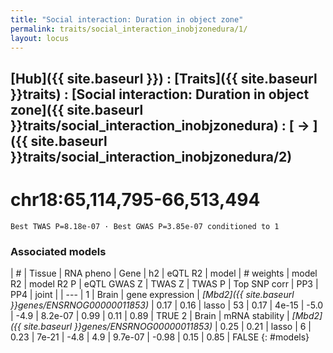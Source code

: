 ```yaml
---
title: "Social interaction: Duration in object zone"
permalink: traits/social_interaction_inobjzonedura/1/ 
layout: locus
---
```


## [Hub]({{ site.baseurl }}) : [Traits]({{ site.baseurl }}traits) : [Social interaction: Duration in object zone]({{ site.baseurl }}traits/social_interaction_inobjzonedura) :  [ → ]({{ site.baseurl }}traits/social_interaction_inobjzonedura/2)

# chr18:65,114,795-66,513,494

`Best TWAS P=8.18e-07 · Best GWAS P=3.85e-07 conditioned to 1`

<script>
Plotly.d3.csv("../1.cond.csv", function(data){ processData(data) } );
</script><div id="graph"></div>

### Associated models

| # | Tissue | RNA pheno | Gene | h2 | eQTL R2 | model | # weights | model R2 | model R2 P | eQTL GWAS Z | TWAS Z | TWAS P | Top SNP corr | PP3 | PP4 | joint |
| --- |
1 | Brain | gene expression | *[Mbd2]({{ site.baseurl }}genes/ENSRNOG00000011853)* | 0.17 | 0.16 | lasso | 53 | 0.17 | 4e-15 | -5.0 | -4.9 | 8.2e-07 |  0.99 | 0.11 | 0.89 |  TRUE
2 | Brain | mRNA stability | *[Mbd2]({{ site.baseurl }}genes/ENSRNOG00000011853)* | 0.25 | 0.21 | lasso |  6 | 0.23 | 7e-21 | -4.8 |  4.9 | 9.7e-07 | -0.98 | 0.15 | 0.85 | FALSE
{: #models}

